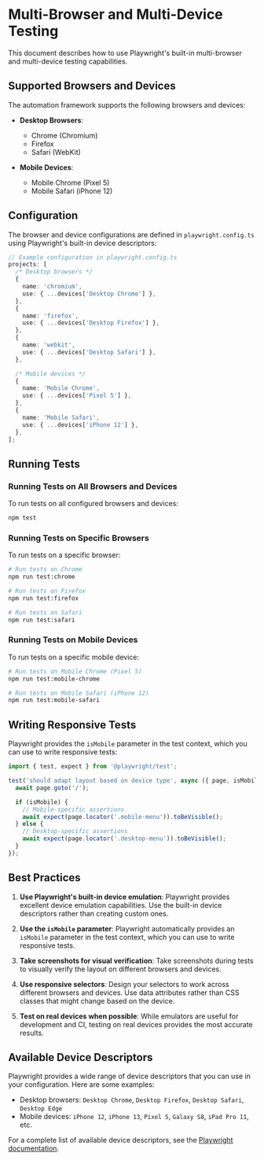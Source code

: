 # Multi-Browser and Multi-Device Testing

This document describes how to use Playwright's built-in multi-browser and multi-device testing capabilities.

## Supported Browsers and Devices

The automation framework supports the following browsers and devices:

- **Desktop Browsers**:
  - Chrome (Chromium)
  - Firefox
  - Safari (WebKit)

- **Mobile Devices**:
  - Mobile Chrome (Pixel 5)
  - Mobile Safari (iPhone 12)

## Configuration

The browser and device configurations are defined in `playwright.config.ts` using Playwright's built-in device descriptors:

```typescript
// Example configuration in playwright.config.ts
projects: [
  /* Desktop browsers */
  {
    name: 'chromium',
    use: { ...devices['Desktop Chrome'] },
  },
  {
    name: 'firefox',
    use: { ...devices['Desktop Firefox'] },
  },
  {
    name: 'webkit',
    use: { ...devices['Desktop Safari'] },
  },

  /* Mobile devices */
  {
    name: 'Mobile Chrome',
    use: { ...devices['Pixel 5'] },
  },
  {
    name: 'Mobile Safari',
    use: { ...devices['iPhone 12'] },
  },
];
```

## Running Tests

### Running Tests on All Browsers and Devices

To run tests on all configured browsers and devices:

```bash
npm test
```

### Running Tests on Specific Browsers

To run tests on a specific browser:

```bash
# Run tests on Chrome
npm run test:chrome

# Run tests on Firefox
npm run test:firefox

# Run tests on Safari
npm run test:safari
```

### Running Tests on Mobile Devices

To run tests on a specific mobile device:

```bash
# Run tests on Mobile Chrome (Pixel 5)
npm run test:mobile-chrome

# Run tests on Mobile Safari (iPhone 12)
npm run test:mobile-safari
```

## Writing Responsive Tests

Playwright provides the `isMobile` parameter in the test context, which you can use to write responsive tests:

```typescript
import { test, expect } from '@playwright/test';

test('should adapt layout based on device type', async ({ page, isMobile }) => {
  await page.goto('/');

  if (isMobile) {
    // Mobile-specific assertions
    await expect(page.locator('.mobile-menu')).toBeVisible();
  } else {
    // Desktop-specific assertions
    await expect(page.locator('.desktop-menu')).toBeVisible();
  }
});
```

## Best Practices

1. **Use Playwright's built-in device emulation**: Playwright provides excellent device emulation capabilities. Use the built-in device descriptors rather than creating custom ones.

2. **Use the `isMobile` parameter**: Playwright automatically provides an `isMobile` parameter in the test context, which you can use to write responsive tests.

3. **Take screenshots for visual verification**: Take screenshots during tests to visually verify the layout on different browsers and devices.

4. **Use responsive selectors**: Design your selectors to work across different browsers and devices. Use data attributes rather than CSS classes that might change based on the device.

5. **Test on real devices when possible**: While emulators are useful for development and CI, testing on real devices provides the most accurate results.

## Available Device Descriptors

Playwright provides a wide range of device descriptors that you can use in your configuration. Here are some examples:

- Desktop browsers: `Desktop Chrome`, `Desktop Firefox`, `Desktop Safari`, `Desktop Edge`
- Mobile devices: `iPhone 12`, `iPhone 13`, `Pixel 5`, `Galaxy S8`, `iPad Pro 11`, etc.

For a complete list of available device descriptors, see the [Playwright documentation](https://playwright.dev/docs/emulation#devices).
